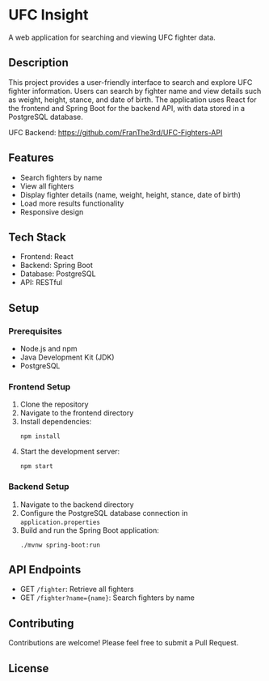 
# UFC Insight

A web application for searching and viewing UFC fighter data.

## Description

This project provides a user-friendly interface to search and explore UFC fighter information. Users can search by fighter name and view details such as weight, height, stance, and date of birth. The application uses React for the frontend and Spring Boot for the backend API, with data stored in a PostgreSQL database.

UFC Backend: https://github.com/FranThe3rd/UFC-Fighters-API

## Features

- Search fighters by name
- View all fighters
- Display fighter details (name, weight, height, stance, date of birth)
- Load more results functionality
- Responsive design

## Tech Stack

- Frontend: React
- Backend: Spring Boot
- Database: PostgreSQL
- API: RESTful

## Setup

### Prerequisites

- Node.js and npm
- Java Development Kit (JDK)
- PostgreSQL

### Frontend Setup

1. Clone the repository
2. Navigate to the frontend directory
3. Install dependencies:
   ```
   npm install
   ```
4. Start the development server:
   ```
   npm start
   ```

### Backend Setup

1. Navigate to the backend directory
2. Configure the PostgreSQL database connection in `application.properties`
3. Build and run the Spring Boot application:
   ```
   ./mvnw spring-boot:run
   ```

## API Endpoints

- GET `/fighter`: Retrieve all fighters
- GET `/fighter?name={name}`: Search fighters by name

## Contributing

Contributions are welcome! Please feel free to submit a Pull Request.

## License


